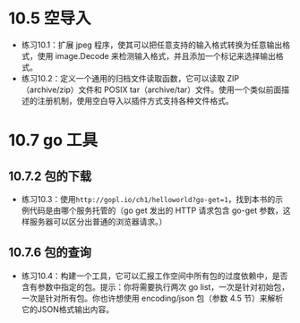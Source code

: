 # 10.5 空导入
+ 练习10.1：扩展 jpeg 程序，使其可以把任意支持的输入格式转换为任意输出格式，使用 image\.Decode 来检测输入格式，并且添加一个标记来选择输出格式。
+ 练习10.2：定义一个通用的归档文件读取函数，它可以读取 ZIP（archive/zip）文件和 POSIX tar（archive/tar）文件。使用一个类似前面描述的注册机制，使用空白导入以插件方式支持各种文件格式。

 # 10.7 go 工具

 ## 10.7.2 包的下载
 + 练习10.3：使用`http://gopl.io/ch1/helloworld?go-get=1`，找到本书的示例代码是由哪个服务托管的（go get 发出的 HTTP 请求包含 go-get 参数，这样服务器可以区分出普通的浏览器请求。）

 ## 10.7.6 包的查询
 + 练习10.4：构建一个工具，它可以汇报工作空间中所有包的过度依赖中，是否含有参数中指定的包。提示：你将需要执行两次 go list，一次是针对初始包，一次是针对所有包。你也许想使用 encoding/json 包（参数 4.5 节）来解析它的JSON格式输出内容。